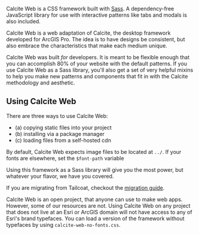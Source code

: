 Calcite Web is a CSS framework built with [Sass](http://sass-lang.com/). A dependency-free JavaScript library for use with interactive patterns like tabs and modals is also included.

Calcite Web is a web adaptation of Calcite, the desktop framework developed for ArcGIS Pro. The idea is to have designs be consistent, but also embrace the characteristics that make each medium unique.

Calcite Web was built *for* developers. It is meant to be flexible enough that you can accomplish 80% of your website with the default patterns. If you use Calcite Web as a Sass library, you'll also get a set of very helpful mixins to help you make new patterns and components that fit in with the Calcite methodology and aesthetic.

## Using Calcite Web

There are three ways to use Calcite Web:

- (a) copying static files into your project
- (b) installing via a package manager
- (c) loading files from a self-hosted cdn

By default, Calcite Web expects image files to be located at `../`. If your fonts are elsewhere, set the `$font-path` variable

Using this framework as a Sass library will give you the most power, but whatever your flavor, we have you covered.

If you are migrating from Tailcoat, checkout the [migration guide]({{relativePath}}/guides/migration-guide/).

Calcite Web is an open project, that anyone can use to make web apps. However, some of our resources are not. Using Calcite Web on any project that does not live at an Esri or ArcGIS domain will not have access to any of Esri's brand typefaces. You can load a version of the framework without typefaces by using `calcite-web-no-fonts.css`.
